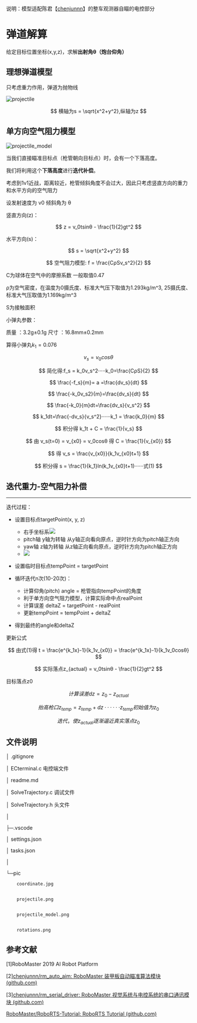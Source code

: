 说明：模型适配陈君【[chenjunnn](https://github.com/chenjunnn)】的整车观测器自瞄的电控部分

# 弹道解算

给定目标位置坐标(x,y,z)，求解**出射角θ（炮台仰角）**

## 理想弹道模型

只考虑重力作用，弹道为抛物线

![projectile](./pic/projectile.png)

$$
横轴为s = \sqrt{x^2+y^2},纵轴为z
$$

## 单方向空气阻力模型

![projectile_model](./pic/projectile_model.png)

当我们直接瞄准目标点（枪管朝向目标点）时，会有一个下落高度。

我们将利用这个**下落高度**进行**迭代补偿**。

考虑到1v1近战，距离较近，枪管倾斜角度不会过大，因此只考虑竖直方向的重力和水平方向的空气阻力

设发射速度为 v0 倾斜角为 θ

竖直方向(z)：

$$
z = v_0tsinθ - \frac{1}{2}gt^2
$$

水平方向(s)：

$$
s = \sqrt{x^2+y^2}
$$

$$
空气阻力模型: f = \frac{CρSv_s^2}{2}
$$

C为球体在空气中的摩擦系数 一般取值0.47

ρ为空气密度，在温度为0摄氏度、标准大气压下取值为1.293kg/m^3, 25摄氏度、标准大气压取值为1.169kg/m^3

S为接触面积

小弹丸参数：

质量 ：3.2g±0.1g
尺寸 ：16.8mm±0.2mm

算得小弹丸$k_1=0.076$

$$
v_s = v_0cosθ
$$

$$
简化得:f_s = k_0v_s^2·····k_0=\frac{CρS}{2}
$$

$$
\frac{-f_s}{m}= a =\frac{dv_s}{dt}
$$

$$
\frac{-k_0v_s2}{m}=\frac{dv_s}{dt}
$$

$$
\frac{-k_0}{m}dt=\frac{dv_s}{v_s^2}
$$

$$
k_1dt=\frac{-dv_s}{v_s^2}······k_1 = \frac{k_0}{m}
$$

$$
积分得 k_1t + C = \frac{1}{v_s}
$$

$$
由 v_s(t=0) = v_{x0} = v_0cosθ 得 C = \frac{1}{v_{x0}}
$$

$$
得 v_s = \frac{v_{x0}}{k_1v_{x0}t+1}
$$

$$
积分得 s = \frac{1}{k_1}ln(k_1v_{x0}t+1)······式(1)
$$

## 迭代重力-空气阻力补偿

---

迭代过程：

* 设置目标点targetPoint(x, y, z)

  * 右手坐标系![](./pic/coordinate.jpg)
  * pitch轴 y轴为转轴 从y轴正向看向原点，逆时针方向为pitch轴正方向
  * yaw轴 z轴为转轴 从z轴正向看向原点，逆时针方向为pitch轴正方向
  * ![](./pic/rotations.png)
* 设置临时目标点tempPoint = targetPoint
* 循环迭代n次(10-20次)：

  * 计算仰角(pitch)   angle = 枪管指向tempPoint的角度
  * 利于单方向空气阻力模型，计算实际命中点realPoint
  * 计算误差 deltaZ = targetPoint - realPoint
  * 更新tempPoint = tempPoint + deltaZ
* 得到最终的angle和deltaZ

更新公式

$$
由式(1)得 t = \frac{e^{k_1x}-1}{k_1v_{x0}} = \frac{e^{k_1x}-1}{k_1v_0cosθ}
$$

$$
实际落点z_{actual} = v_0tsinθ - \frac{1}{2}gt^2
$$

目标落点z0

$$
计算误差 dz = z_0 - z_{actual}
$$

$$
抬高枪口 z_{temp} = z_{temp} + dz ······z_{temp}初始值为z_0
$$

$$
迭代，使z_{actual}逐渐逼近真实落点z_0
$$

## 文件说明

│  .gitignore


│  ECterminal.c                     电控端文件


│  readme.md


│  SolveTrajectory.c              调试文件


│  SolveTrajectory.h              头文件


│


├─.vscode


│      settings.json


│      tasks.json


│


└─pic


        coordinate.jpg


        projectile.png


        projectile_model.png


        rotations.png


## 参考文献

[1]RoboMaster 2019 AI Robot Platform

[2][chenjunnn/rm_auto_aim: RoboMaster 装甲板自动瞄准算法模块 (github.com)](https://github.com/chenjunnn/rm_auto_aim)

[3][chenjunnn/rm_serial_driver: RoboMaster 视觉系统与电控系统的串口通讯模块 (github.com)](https://github.com/chenjunnn/rm_serial_driver)

[RoboMaster/RoboRTS-Tutorial: RoboRTS Tutorial (github.com)](https://github.com/RoboMaster/RoboRTS-Tutorial)

